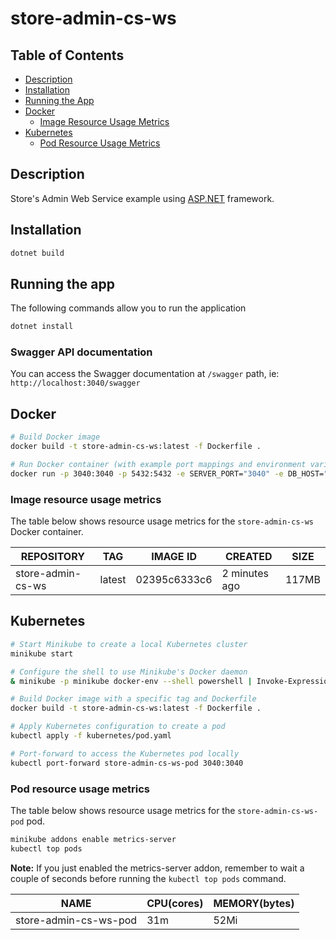 # store-admin-cs-ws

## Table of Contents
- [Description](#description)
- [Installation](#installation)
- [Running the App](#running-the-app)
- [Docker](#docker)
  - [Image Resource Usage Metrics](#image-resource-usage-metrics)
- [Kubernetes](#kubernetes)
  - [Pod Resource Usage Metrics](#pod-resource-usage-metrics)

## Description

Store's Admin Web Service example using [ASP.NET](https://dotnet.microsoft.com/es-es/learn/aspnet/what-is-aspnet) framework.

## Installation

```bash
dotnet build
```

## Running the app
The following commands allow you to run the application

```bash
dotnet install
```

### Swagger API documentation
You can access the Swagger documentation at `/swagger` path, ie: `http://localhost:3040/swagger`


## Docker

```bash
# Build Docker image
docker build -t store-admin-cs-ws:latest -f Dockerfile .

# Run Docker container (with example port mappings and environment variables)
docker run -p 3040:3040 -p 5432:5432 -e SERVER_PORT="3040" -e DB_HOST="host.docker.internal" -e DB_PORT="5432" -e DB_USERNAME="postgres" -e DB_PASSWORD="1234" -e DB_NAME="sale-management-system" store-admin-cs-ws
```

### Image resource usage metrics

The table below shows resource usage metrics for the `store-admin-cs-ws` Docker container.

| REPOSITORY           | TAG    | IMAGE ID      | CREATED        | SIZE  |
|----------------------|--------|---------------|----------------|-------|
| store-admin-cs-ws    | latest | 02395c6333c6  | 2 minutes ago  | 117MB |


## Kubernetes

```bash
# Start Minikube to create a local Kubernetes cluster
minikube start

# Configure the shell to use Minikube's Docker daemon
& minikube -p minikube docker-env --shell powershell | Invoke-Expression

# Build Docker image with a specific tag and Dockerfile
docker build -t store-admin-cs-ws:latest -f Dockerfile .

# Apply Kubernetes configuration to create a pod
kubectl apply -f kubernetes/pod.yaml

# Port-forward to access the Kubernetes pod locally
kubectl port-forward store-admin-cs-ws-pod 3040:3040
```

### Pod resource usage metrics

The table below shows resource usage metrics for the `store-admin-cs-ws-pod` pod.

```bash
minikube addons enable metrics-server
kubectl top pods
```

**Note:** If you just enabled the metrics-server addon, remember to wait a couple of seconds before running the `kubectl top pods` command.


| NAME                   | CPU(cores) | MEMORY(bytes) |
|------------------------|------------|---------------|
| store-admin-cs-ws-pod  | 31m        | 52Mi          |
